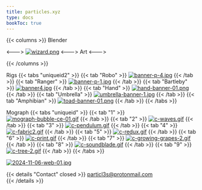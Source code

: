 ```yaml
---
title: particles.xyz
type: docs
bookToc: true
---
```


{{< columns >}}
Blender

<--->
[![wizard.png](https://i.postimg.cc/TxkhWbd0/wizard.png)](mage)
<--->
Art
<--->

{{< /columns >}}

Rigs
{{< tabs "uniqueid2" >}}
{{< tab "Robo" >}}
[![banner-p-4.jpg](https://i.postimg.cc/syphXwb8/banner-p-4.jpg)](/robo_rig/)
{{< /tab >}}
{{< tab "Ranger" >}}
[![banner-p-1.jpg](https://i.postimg.cc/7PyJ92Jm/banner-p-1.jpg)](/ranger_rig/)
{{< /tab >}}
{{< tab "Bartleby" >}}
[![banner4.jpg](https://i.postimg.cc/5xTCHG4c/banner4.jpg)](/bartleby_rig/)
{{< /tab >}}
{{< tab "Hand" >}}
[![hand-banner-01.png](https://i.postimg.cc/5byZt3Gs/hand-banner-01.png)](/hand_rig/)
{{< /tab >}}
{{< tab "Umbrella" >}}
[![umbrella-banner-1.jpg](https://i.postimg.cc/q4cGrQrQ/umbrella-banner-1.jpg)](/umbrella_rig/)
{{< /tab >}}
{{< tab "Amphibian" >}}
[![toad-banner-01.png](https://i.postimg.cc/BST6nqrx/toad-banner-01.png)](/amphibian_rig/)
{{< /tab >}}
{{< /tabs >}}

Mograph
{{< tabs "uniqueid" >}}
{{< tab "1" >}}
[![mograph-bubble-ce-01.gif](https://i.postimg.cc/NBP95JhT/mograph-bubble-ce-01.gif)](bubble)
{{< /tab >}}
{{< tab "2" >}}
[![c-waves.gif](https://i.postimg.cc/hcgMpzWw/c-waves.gif)](floating_leaf)
{{< /tab >}}
{{< tab "3" >}}
[![c-pendulum.gif](https://i.postimg.cc/B3gPtHxL/c-pendulum.gif)](infinite_pendulum)
{{< /tab >}}
{{< tab "4" >}}
[![c-fabric2.gif](https://i.postimg.cc/gc0dRYLn/c-fabric2.gif)](fabric_weave)
{{< /tab >}}
{{< tab "5" >}}
[![c-redux.gif](https://i.postimg.cc/hDhqG608/c-redux.gif)](redux)
{{< /tab >}}
{{< tab "6" >}}
[![c-print.gif](https://i.postimg.cc/y6Kdrp8c/c-print.gif)](print_3d)
{{< /tab >}}
{{< tab "7" >}}
[![c-growing-grapes-2.gif](https://i.postimg.cc/38wQyp27/c-growing-grapes-2.gif)](growing_grapes)
{{< /tab >}}
{{< tab "8" >}}
[![c-soundblade.gif](https://i.postimg.cc/QXjbQYFd/c-soundblade.gif)](soundblade)
{{< /tab >}}
{{< tab "9" >}}
[![c-tree-2.gif](https://i.postimg.cc/2mzDg0C9/c-tree-2.gif)](procedural_tree)
{{< /tab >}}
{{< /tabs >}}

[![2024-11-06-web-01.jpg](https://i.postimg.cc/rcNzs8wF/2024-11-06-web-01.jpg)]()

















{{< details "Contact" closed >}}
particl3s@protonmail.com  
{{< /details >}}

